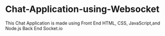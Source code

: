 # Chat-Application-using-Websocket
This Chat Application is made using 
Front End
  HTML, CSS, JavaScript,and Node.js 
Back End
  Socket.io
  
<img src="">
